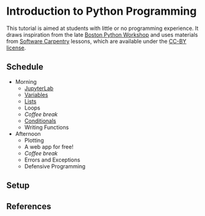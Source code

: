 # Introduction to Python Programming

This tutorial is aimed at students with little or no programming experience.
It draws inspiration from the late
[Boston Python Workshop](https://wiki.openhatch.org/wiki/Boston_Python_Workshop/1/)
and uses materials from [Software Carpentry](https://software-carpentry.org)
lessons, which are available under the
[CC-BY license](https://creativecommons.org/licenses/by/4.0/).

## Schedule

* Morning
  - [JupyterLab](./_episodes/00-run-quit.md)
  - [Variables](./_episodes/01-variables.md)
  - [Lists](./_episodes/02-lists.md)
  - Loops
  - *Coffee break*
  - [Conditionals](./_episodes/04-conditionals.md)
  - Writing Functions
* Afternoon
  - Plotting
  - A web app for free!
  - *Coffee break*
  - Errors and Exceptions
  - Defensive Programming

## Setup

## References
